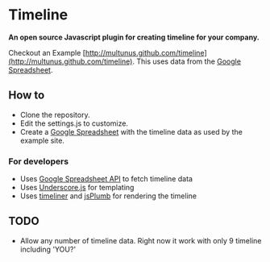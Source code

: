 Timeline
========

__An open source Javascript plugin for creating timeline for your company.__

Checkout an Example [http://multunus.github.com/timeline](http://multunus.github.com/timeline). This uses data from the [Google Spreadsheet](https://docs.google.com/spreadsheet/ccc?key=0AurK0h8yI6n6dEJMa0thYVI0QmtUOVMzMkp1VkpfQ0E).

## How to

* Clone the repository.
* Edit the settings.js to customize.
* Create a [Google Spreadsheet](https://docs.google.com/spreadsheet/ccc?key=0AurK0h8yI6n6dEJMa0thYVI0QmtUOVMzMkp1VkpfQ0E) with the timeline data as used by the example site.

### For developers

* Uses [Google Spreadsheet API](https://developers.google.com/gdata/samples/spreadsheet_sample) to fetch timeline data
* Uses [Underscore.js](http://underscorejs.org/) for templating
* Uses [timeliner](#) and [jsPlumb](#) for rendering the timeline

## TODO

* Allow any number of timeline data. Right now it work with only 9 timeline including 'YOU?'
